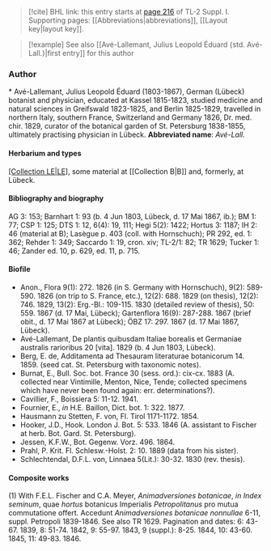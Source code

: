 > [!cite] BHL link: this entry starts at [page 216](https://www.biodiversitylibrary.org/page/33264943) of TL-2 Suppl. I.
> Supporting pages: [[Abbreviations|abbreviations]], [[Layout key|layout key]].

> [!example] See also [[Avé-Lallemant, Julius Leopold Éduard {std. Avé-Lall.}|first entry]] for this author

### Author

\* Avé-Lallemant, Julius Leopold Éduard (1803-1867), German (Lübeck) botanist and physician, educated at Kassel 1815-1823, studied medicine and natural sciences in Greifswald 1823-1825, and Berlin 1825-1829, travelled in northern Italy, southern France, Switzerland and Germany 1826, Dr. med. chir. 1829, curator of the botanical garden of St. Petersburg 1838-1855, ultimately practising physician in Lübeck. 
**Abbreviated name**: *Avé-Lall.*

#### Herbarium and types

[[Collection LE|LE]](?), some material at [[Collection B|B]] and, formerly, at Lübeck.

#### Bibliography and biography

AG 3: 153; Barnhart 1: 93 (b. 4 Jun 1803, Lübeck, d. 17 Mai 1867, ib.); BM 1: 77; CSP 1: 125; DTS 1: 12, 6(4): 19, 111; Hegi 5(2): 1422; Hortus 3: 1187; IH 2: 46 (material at B); Lasègue p. 403 (coll. with Hornschuch); PR 292, ed. 1: 362; Rehder 1: 349; Saccardo 1: 19, cron. xiv; TL-2/1: 82; TR 1629; Tucker 1: 46; Zander ed. 10, p. 629, ed. 11, p. 715.

#### Biofile

- Anon., Flora 9(1): 272. 1826 (in S. Germany with Hornschuch), 9(2): 589-590. 1826 (on trip to S. France, etc.), 12(2): 688. 1829 (on thesis), 12(2): 746. 1829, 13(2): Erg.-Bl.: 109-115. 1830 (detailed review of thesis), 50: 559. 1867 (d. 17 Mai, Lübeck); Gartenflora 16(9): 287-288. 1867 (brief obit., d. 17 Mai 1867 at Lübeck); ÖBZ 17: 297. 1867 (d. 17 Mai 1867, Lübeck).
- Avé-Lallemant, De plantis quibusdam Italiae borealis et Germaniae australis rarioribus 20 \[vita\]. 1829 (b. 4 Jun 1803, Lübeck).
- Berg, E. de, Additamenta ad Thesauram literaturae botanicorum 14. 1859. (seed cat. St. Petersburg with taxonomic notes).
- Burnat, E., Bull. Soc. bot. France 30 (sess. ord.): cix-cx. 1883 (A. collected near Vintimille, Menton, Nice, Tende; collected specimens which have never been found again: err. determinations?).
- Cavillier, F., Boissiera 5: 11-12. 1941.
- Fournier, E., *in* H.E. Baillon, Dict. bot. 1: 322. 1877.
- Hausmann zu Stetten, F. von, Fl. Tirol 1171-1172. 1854.
- Hooker, J.D., Hook. London J. Bot. 5: 533. 1846 (A. assistant to Fischer at herb. Bot. Gard. St. Petersburg).
- Jessen, K.F.W., Bot. Gegenw. Vorz. 496. 1864.
- Prahl, P. Krit. Fl. Schlesw.-Holst. 2: 10. 1889 (data from his sister).
- Schlechtendal, D.F.L. von, Linnaea 5(Lit.): 30-32. 1830 (rev. thesis).

#### Composite works

(1) With F.E.L. Fischer and C.A. Meyer, *Animadversiones botanicae*, *in Index seminum*, quae *hortus* botanicus Imperialis *Petropolitanus* pro mutua commutatione offert. Accedunt *Animadversiones botanicae nonnullae* 6-11, suppl. Petropoli 1839-1846. See also TR 1629. Pagination and dates: 6: 43-67. 1839, 8: 51-74. 1842, 9: 55-97. 1843, 9 (suppl.): 8-25. 1844, 10: 43-60. 1845, 11: 49-83. 1846.

